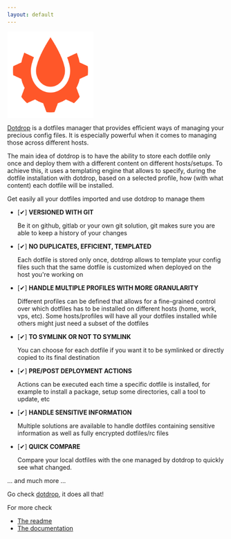 ```yaml
---
layout: default
---
```


<img src="./dotdrop.svg" width="200" height="200" align="center">

[Dotdrop](https://github.com/deadc0de6/dotdrop) is a dotfiles manager that provides efficient ways of managing your precious config files.
It is especially powerful when it comes to managing those across different hosts.

The main idea of dotdrop is to have the ability to store each dotfile only once and deploy them with a different content on different hosts/setups.
To achieve this, it uses a templating engine that allows to specify, during the dotfile installation with dotdrop, based on a selected profile,
how (with what content) each dotfile will be installed.

Get easily all your dotfiles imported and use dotdrop to manage them

* [✔] **VERSIONED WITH GIT**

  Be it on github, gitlab or your own git solution, git makes
  sure you are able to keep a history of your changes

* [✔] **NO DUPLICATES, EFFICIENT, TEMPLATED**

  Each dotfile is stored only once, dotdrop allows to template your config files
  such that the same dotfile is customized when deployed on the host you're working on

* [✔] **HANDLE MULTIPLE PROFILES WITH MORE GRANULARITY**

  Different profiles can be defined that allows for a fine-grained control over which
  dotfiles has to be installed on different hosts (home, work, vps, etc).
  Some hosts/profiles will have all your dotfiles installed while others might just
  need a subset of the dotfiles

* [✔] **TO SYMLINK OR NOT TO SYMLINK**

  You can choose for each dotfile if you want it to be symlinked or
  directly copied to its final destination

* [✔] **PRE/POST DEPLOYMENT ACTIONS**

  Actions can be executed each time a specific dotfile is installed, for
  example to install a package, setup some directories, call a tool to update, etc

* [✔] **HANDLE SENSITIVE INFORMATION**

  Multiple solutions are available to handle dotfiles containing sensitive information
  as well as fully encrypted dotfiles/rc files

* [✔] **QUICK COMPARE**

  Compare your local dotfiles with the one managed by dotdrop
  to quickly see what changed.

… and much more …

Go check [dotdrop](https://github.com/deadc0de6/dotdrop), it does all that!

For more check

* [The readme](https://github.com/deadc0de6/dotdrop)
* [The documentation](https://dotdrop.readthedocs.io/)
